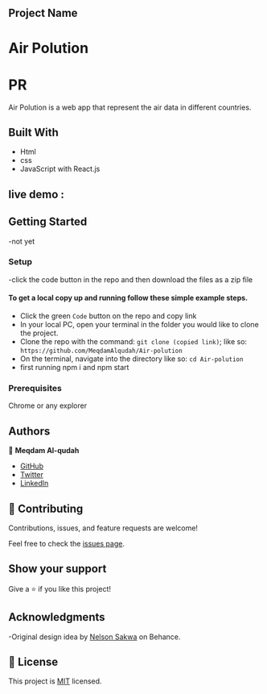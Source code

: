 ## Project Name
# Air Polution

# PR
Air Polution is a web app that represent 
the air data in different countries.
## Built With

- Html
- css
- JavaScript with React.js

## live demo :

## Getting Started

-not yet

### Setup

-click the code button in the repo and then download the files as a zip file

#### To get a local copy up and running follow these simple example steps.

- Click the green `Code` button on the repo and copy link
- In your local PC, open your terminal in the folder you would like to clone the project.
- Clone the repo with the command: `git clone (copied link)`; like so: `https://github.com/MeqdamAlqudah/Air-polution`
- On the terminal, navigate into the directory like so: `cd Air-polution`
-  first running npm i and npm start

### Prerequisites

Chrome or any explorer

## Authors

👤 **Meqdam Al-qudah**

- [GitHub](https://github.com/MeqdamAlqudah)
- [Twitter](https://twitter.com/MeqdamQudah)
- [LinkedIn](www.linkedin.com/in/meqdam-al-qudah-7514a21b5)

## 🤝 Contributing

Contributions, issues, and feature requests are welcome!

Feel free to check the [issues page](../../issues/).

## Show your support

Give a ⭐️ if you like this project!

## Acknowledgments

-Original design idea by [Nelson Sakwa](https://www.behance.net/sakwadesignstudio)  on Behance.


## 📝 License

This project is [MIT](./MIT.md) licensed.
